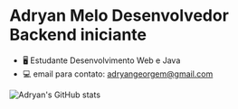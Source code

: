 # Adryan Melo Desenvolvedor Backend iniciante
- 🖥 Estudante Desenvolvimento Web e Java
- 💻 email para contato: adryangeorgem@gmail.com




![Adryan's GitHub stats](https://github-readme-stats.vercel.app/api?username=geor-dev)



